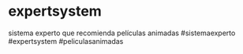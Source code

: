 # expertsystem
sistema experto que recomienda películas animadas
#sistemaexperto
#expertsystem
#peliculasanimadas
